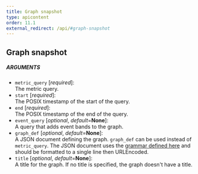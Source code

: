 ```yaml
---
title: Graph snapshot
type: apicontent
order: 11.1
external_redirect: /api/#graph-snapshot
---
```


## Graph snapshot
##### ARGUMENTS

* `metric_query` [*required*]:  
    The metric query.
* `start` [*required*]:  
    The POSIX timestamp of the start of the query.
* `end` [*required*]:  
    The POSIX timestamp of the end of the query.
* `event_query` [*optional*, *default*=**None**]:  
    A query that adds event bands to the graph.
* `graph_def` [*optional*, *default*=**None**]:  
    A JSON document defining the graph. `graph_def` can be used instead of `metric_query`. The JSON document uses the [grammar defined here](/graphing/miscellaneous/graphingjson/#grammar) and should be formatted to a single line then URLEncoded.
* `title` [*optional*, *default*=**None**]:  
    A title for the graph. If no title is specified, the graph doesn't have a title.
